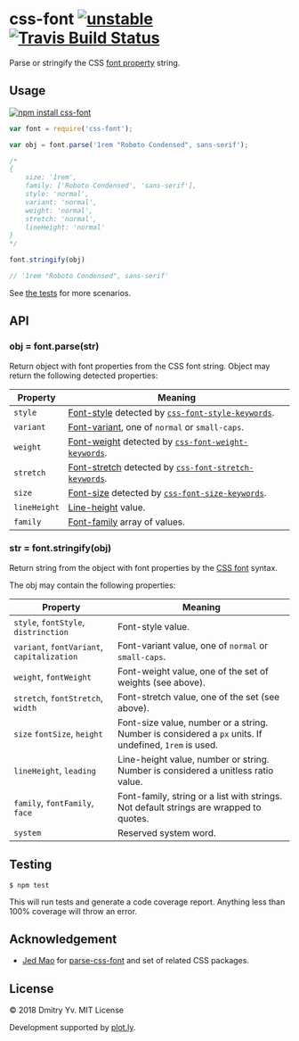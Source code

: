 # css-font [![unstable](https://img.shields.io/badge/stability-unstable-orange.svg)](http://github.com/badges/stability-badges) [![Travis Build Status](https://img.shields.io/travis/dy/css-font.svg?label=css-font)](https://travis-ci.org/dy/css-font)

Parse or stringify the CSS [font property](https://developer.mozilla.org/en-US/docs/Web/CSS/font) string.

## Usage

[![npm install css-font](https://nodei.co/npm/css-font.png?mini=true)](https://npmjs.org/package/css-font/)

```js
var font = require('css-font');

var obj = font.parse('1rem "Roboto Condensed", sans-serif');

/*
{
	size: '1rem',
	family: ['Roboto Condensed', 'sans-serif'],
	style: 'normal',
	variant: 'normal',
	weight: 'normal',
	stretch: 'normal',
	lineHeight: 'normal'
}
*/

font.stringify(obj)

// '1rem "Roboto Condensed", sans-serif'
```

See [the tests](https://github.com/dy/css-font/blob/master/test/index.js) for more scenarios.


## API

### obj = font.parse(str)

Return object with font properties from the CSS font string. Object may return the following detected properties:

Property | Meaning
---|---
`style` | [Font-style](https://developer.mozilla.org/en-US/docs/Web/CSS/font-style) detected by [`css-font-style-keywords`](https://npmjs.org/package/css-font-style-keywords).
`variant` | [Font-variant](https://developer.mozilla.org/en-US/docs/Web/CSS/font#font-variant-css21), one of `normal` or `small-caps`.
`weight` | [Font-weight](https://developer.mozilla.org/en-US/docs/Web/CSS/font-weight) detected by [`css-font-weight-keywords`](https://npmjs.org/package/css-font-weight-keywords).
`stretch` | [Font-stretch](https://developer.mozilla.org/en-US/docs/Web/CSS/font-stretch) detected by [`css-font-stretch-keywords`](https://npmjs.org/package/css-font-stretch-keywords).
`size` | [Font-size](https://developer.mozilla.org/en-US/docs/Web/CSS/font-size) detected by [`css-font-size-keywords`](https://npmjs.org/package/css-font-size-keywords).
`lineHeight` | [Line-height](https://developer.mozilla.org/en-US/docs/Web/CSS/line-height) value.
`family` | [Font-family](https://developer.mozilla.org/en-US/docs/Web/CSS/font-family) array of values.

### str = font.stringify(obj)

Return string from the object with font properties by the [CSS font](https://developer.mozilla.org/en-US/docs/Web/CSS/font) syntax.

The obj may contain the following properties:

Property | Meaning
---|---
`style`, `fontStyle`, `distrinction` | Font-style value.
`variant`, `fontVariant`, `capitalization` | Font-variant value, one of `normal` or `small-caps`.
`weight`, `fontWeight` | Font-weight value, one of the set of weights (see above).
`stretch`, `fontStretch`, `width` | Font-stretch value, one of the set (see above).
`size` `fontSize`, `height` | Font-size value, number or a string. Number is considered a `px` units. If undefined, `1rem` is used.
`lineHeight`, `leading` | Line-height value, number or string. Number is considered a unitless ratio value.
`family`, `fontFamily`, `face` | Font-family, string or a list with strings. Not default strings are wrapped to quotes.
`system` | Reserved system word.


## Testing

```
$ npm test
```

This will run tests and generate a code coverage report. Anything less than 100% coverage will throw an error.


## Acknowledgement

* [Jed Mao](https://github.com/jedmao) for [parse-css-font](https://github.com/jedmao/parse-css-font) and set of related CSS packages.


## License

© 2018 Dmitry Yv. MIT License

Development supported by [plot.ly](https://github.com/plotly/).
